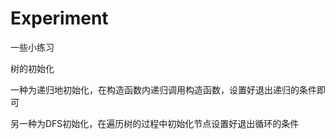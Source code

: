 # Experiment
一些小练习


树的初始化

一种为递归地初始化，在构造函数内递归调用构造函数，设置好退出递归的条件即可

另一种为DFS初始化，在遍历树的过程中初始化节点设置好退出循环的条件
